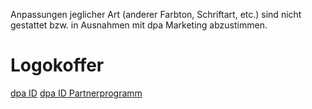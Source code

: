 Anpassungen jeglicher Art (anderer Farbton, Schriftart, etc.) sind nicht gestattet bzw. in Ausnahmen mit dpa Marketing abzustimmen.


# Logokoffer
[dpa ID](dpa_ID.zip)
[dpa ID Partnerprogramm](dpa_ID_Partnerprogramm.zip)